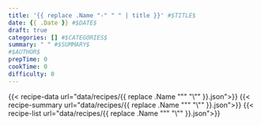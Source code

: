 ```yaml
---
title: '{{ replace .Name "-" " " | title }}' #$TITLE$
date: {{ .Date }} #$DATE$
draft: true
categories: [] #$CATEGORIES$
summary: " " #$SUMMARY$
#$AUTHOR$
prepTime: 0
cookTime: 0
difficulty: 0
---
```

{{< recipe-data url="data/recipes/{{ replace .Name "\"" "\\\"" }}.json">}}
{{< recipe-summary url="data/recipes/{{ replace .Name "\"" "\\\"" }}.json">}}
{{< recipe-list url="data/recipes/{{ replace .Name "\"" "\\\"" }}.json">}}
